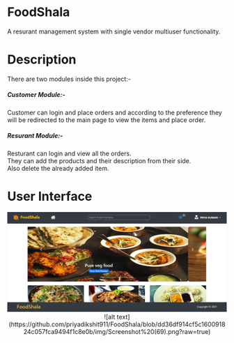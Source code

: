 # FoodShala
A resurant management system with single vendor multiuser functionality.

# Description
There are two modules inside this project:-
<h5>Customer Module:- </h5>
Customer can login and place orders and according to the preference they will be redirected to the main page to view the items and place order.
<h5>Resurant Module:-</h5>
Resturant can login and view all the orders.<br>
They can add the products and their description from their side.<br>
Also delete the already added item.<br>

# User Interface
<div align="center">
  <img src="img/Screenshot (69).png">
  ![alt text](https://github.com/priyadikshit911/FoodShala/blob/dd36df914cf5c160091824c057fca9494f1c8e0b/img/Screenshot%20(69).png?raw=true)
</div>
